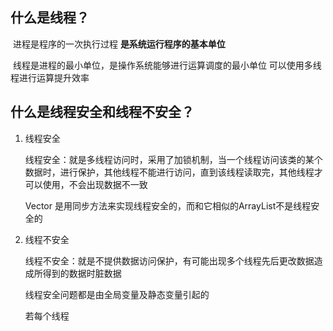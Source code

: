 ## 什么是线程？

​	进程是程序的一次执行过程 **是系统运行程序的基本单位**

​	线程是进程的最小单位，是操作系统能够进行运算调度的最小单位  可以使用多线程进行运算提升效率

## 什么是线程安全和线程不安全？

  1. 线程安全  

     线程安全：就是多线程访问时，采用了加锁机制，当一个线程访问该类的某个数据时，进行保护，其他线程不能进行访问，直到该线程读取完，其他线程才可以使用，不会出现数据不一致

     Vector 是用同步方法来实现线程安全的，而和它相似的ArrayList不是线程安全的

  2. 线程不安全

     线程不安全：就是不提供数据访问保护，有可能出现多个线程先后更改数据造成所得到的数据时脏数据

     线程安全问题都是由全局变量及静态变量引起的

     若每个线程

     

     

     